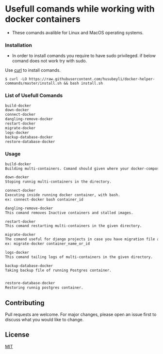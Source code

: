 # Usefull comands while working with docker containers



- These comands avalible for  Linux and MacOS operating systems.



### Installation ###

- In order to install comands you require to have sudo privileged. if below comand does not work try with sudo.

Use [curl](https://curl.haxx.se/) to install comands.

```
$ curl -LO https://raw.githubusercontent.com/husubeyli/docker-helper-commands/master/install.sh && bash install.sh
```

### List of Usefull Comands ### 
```bash
build-docker
down-docker
connect-docker
dangling-remove-docker
restart-docker
migrate-docker
logs-docker
backup-database-docker
restore-database-docker
```

### Usage ###

```bash
build-docker
Building multi-containers. Comand should given where your docker-compose file exist. 

down-docker
Stoping runnig multi-containers in the directory.

connect-docker
Executing inside running docker container, with bash. 
ex: connect-docker bash container_id 

dangling-remove-docker
This comand removes Inactive containers and stalled images.

restart-docker
This comand restarting multi-containers in the given directory.

migrate-docker
The comand useful for django projects in case you have migration file and needs to migrated to DB.
ex: migrate-docker container_name_or_id

logs-docker
This comand tailing logs of multi-containers in the given directory.

backup-database-docker
Taking backup file of running Postgres container.


restore-database-docker
Restoring runnig postgres container.

```


## Contributing
Pull requests are welcome. For major changes, please open an issue first to discuss what you would like to change.


## License
[MIT](https://github.com/husubeyli/docker-helper-commands/blob/master/LICENSE/)
